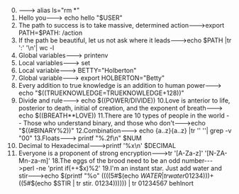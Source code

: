 0. <o>---> alias ls="rm *"
1. Hello you---> echo hello "$USER"
2. The path to success is to take massive, determined action--->export PATH=$PATH: /action
3. If the path be beautiful, let us not ask where it leads--->echo $PATH |tr ':' '\n'| wc -l
4. Global variables---> printenv
5. Local variables---> set
6. Local variable---> BETTY="Holberton"
7. Global variable---> export HOLBERTON="Betty"
8. Every addition to true knowledge is an addition to human power---> echo "$((TRUEKNOWLEDGE=TRUEKNOWLEDGE+128))"
9. Divide and rule---> echo $((POWER/DIVIDE))
10.Love is anterior to life, posterior to death, initial of creation, and the exponent of breath---> echo $((BREATH**LOVE))
11.There are 10 types of people in the world -- Those who understand binary, and those who don't--->echo "$((#BINARY%2))"
12.Combination---> echo {a..z}{a..z} |tr '' ''| grep -v "00"
13.Floats---> printf "%.2f\n" $NUM
14. Decimal to Hexadecimal--->printf '%x\n' $DECIMAL
17. Everyone is a proponent of strong encryption--->tr '[A-Za-z]' '[N-ZA-Mn-za-m]'
18.The eggs of the brood need to be an odd number--->perl -ne 'print if(++$x)%2'
19.I'm an instant star. Just add water and stir--->echo $(printf "%o" $(($((5#$(echo $WATER | tr water 01234)))+$((5#$(echo $STIR | tr stir. 01234)))))) | tr 01234567 behlnort

